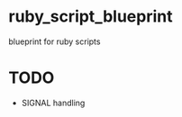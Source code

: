 ruby_script_blueprint
=====================
blueprint for ruby scripts

TODO
====
- SIGNAL handling
